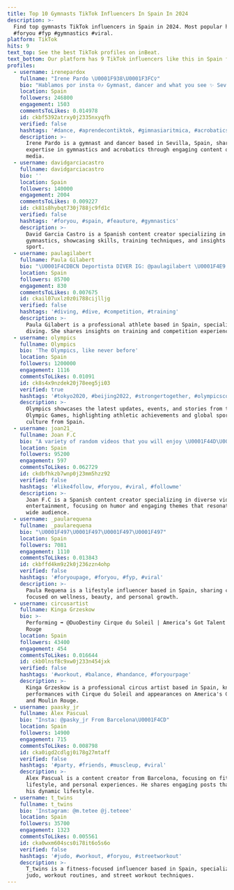 ```yaml
---
title: Top 10 Gymnasts TikTok Influencers In Spain In 2024
description: >-
  Find top gymnasts TikTok influencers in Spain in 2024. Most popular hashtags:
  #foryou #fyp #gymnastics #viral.
platform: TikTok
hits: 9
text_top: See the best TikTok profiles on inBeat.
text_bottom: Our platform has 9 TikTok influencers like this in Spain for you to work with.
profiles:
  - username: irenepardox
    fullname: "Irene Pardo \U0001F938\U0001F3FC‍♀️"
    bio: "Hablamos por insta ☺️⤴️ Gymnast, dancer and what you see ✨ Sevilla, Spain \U0001F496"
    location: Spain
    followers: 246800
    engagement: 1503
    commentsToLikes: 0.014978
    id: ckbf5392atrxy0j2335nxyqfh
    verified: false
    hashtags: '#dance, #aprendecontiktok, #gimnasiaritmica, #acrobatics'
    description: >-
      Irene Pardo is a gymnast and dancer based in Sevilla, Spain, sharing
      expertise in gymnastics and acrobatics through engaging content on social
      media.
  - username: davidgarciacastro
    fullname: davidgarciacastro
    bio: ''
    location: Spain
    followers: 140000
    engagement: 2004
    commentsToLikes: 0.009227
    id: ck81s8hybqt730j788jc9fd1c
    verified: false
    hashtags: '#foryou, #spain, #feauture, #gymnastics'
    description: >-
      David Garcia Castro is a Spanish content creator specializing in
      gymnastics, showcasing skills, training techniques, and insights into the
      sport.
  - username: paulagilabert
    fullname: Paula Gilabert
    bio: "\U0001F4CDBCN Deportista DIVER IG: @paulagilabert \U0001F4E9 paulagilabertdolz98@gmail.com"
    location: Spain
    followers: 85700
    engagement: 830
    commentsToLikes: 0.007675
    id: ckail07uxlz0z0i788cijlljg
    verified: false
    hashtags: '#diving, #dive, #competition, #training'
    description: >-
      Paula Gilabert is a professional athlete based in Spain, specializing in
      diving. She shares insights on training and competition experiences.
  - username: olympics
    fullname: Olympics
    bio: 'The Olympics, like never before'
    location: Spain
    followers: 1200000
    engagement: 1116
    commentsToLikes: 0.01091
    id: ck8s4x9nzdek20j78eeg5ji03
    verified: true
    hashtags: '#tokyo2020, #beijing2022, #strongertogether, #olympicscountdown'
    description: >-
      Olympics showcases the latest updates, events, and stories from the
      Olympic Games, highlighting athletic achievements and global sports
      culture from Spain.
  - username: joan21_
    fullname: Joan F.C
    bio: "A variety of random videos that you will enjoy \U0001F44D\U0001F602Thanks yall guys 4 Ur support"
    location: Spain
    followers: 95200
    engagement: 597
    commentsToLikes: 0.062729
    id: ckdbfhkzb7wnp0j23mm5hzz92
    verified: false
    hashtags: '#like4follow, #foryou, #viral, #followme'
    description: >-
      Joan F.C is a Spanish content creator specializing in diverse video
      entertainment, focusing on humor and engaging themes that resonate with a
      wide audience.
  - username: _paularequena
    fullname: _paularequena
    bio: "\U0001F497\U0001F497\U0001F497\U0001F497"
    location: Spain
    followers: 7081
    engagement: 1110
    commentsToLikes: 0.013843
    id: ckbffd4km9z2k0j236zzn4ohp
    verified: false
    hashtags: '#foryoupage, #foryou, #fyp, #viral'
    description: >-
      Paula Requena is a lifestyle influencer based in Spain, sharing content
      focused on wellness, beauty, and personal growth.
  - username: circusartist
    fullname: Kinga Grzeskow
    bio: >-
      Performing ➡️ @DuoDestiny Cirque du Soleil | America’s Got Talent | Moulin
      Rouge
    location: Spain
    followers: 43400
    engagement: 454
    commentsToLikes: 0.016644
    id: ckb0lnsf8c9xw0j233n454jxk
    verified: false
    hashtags: '#workout, #balance, #handance, #foryourpage'
    description: >-
      Kinga Grzeskow is a professional circus artist based in Spain, known for
      performances with Cirque du Soleil and appearances on America's Got Talent
      and Moulin Rouge.
  - username: paasky_jr
    fullname: Àlex Pascual
    bio: "Insta: @pasky_jr From Barcelona\U0001F4CD"
    location: Spain
    followers: 14900
    engagement: 715
    commentsToLikes: 0.008798
    id: cka0igd2cdlgj0i78g27mtaff
    verified: false
    hashtags: '#party, #friends, #muscleup, #viral'
    description: >-
      Àlex Pascual is a content creator from Barcelona, focusing on fitness,
      lifestyle, and personal experiences. He shares engaging posts that reflect
      his dynamic lifestyle.
  - username: t_twins
    fullname: t_twins
    bio: 'Instagram: @m.tetee @j.teteee'
    location: Spain
    followers: 35700
    engagement: 1323
    commentsToLikes: 0.005561
    id: cka0wxm604scs0i78it6o5s6o
    verified: false
    hashtags: '#judo, #workout, #foryou, #streetworkout'
    description: >-
      T_twins is a fitness-focused influencer based in Spain, specializing in
      judo, workout routines, and street workout techniques.
---
```


